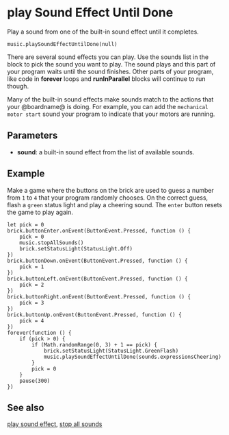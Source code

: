 # play Sound Effect Until Done

Play a sound from one of the built-in sound effect until it completes.

```sig
music.playSoundEffectUntilDone(null)
```

There are several sound effects you can play. Use the sounds list in the block to pick the sound you want to play. The sound plays and this part of your program waits until the sound finishes. Other parts of your program, like code in **forever** loops and **runInParallel** blocks will continue to run though.

Many of the built-in sound effects make sounds match to the actions that your @boardname@ is doing. For example, you can add the `mechanical motor start` sound your program to indicate that your motors are running.

## Parameters

* **sound**: a built-in sound effect from the list of available sounds.

## Example

Make a game where the buttons on the brick are used to guess a number from `1` to `4` that your program randomly chooses. On the correct guess, flash a `green` status light and play a cheering sound. The `enter` button resets the game to play again.

```blocks
let pick = 0
brick.buttonEnter.onEvent(ButtonEvent.Pressed, function () {
    pick = 0
    music.stopAllSounds()
    brick.setStatusLight(StatusLight.Off)
})
brick.buttonDown.onEvent(ButtonEvent.Pressed, function () {
    pick = 1
})
brick.buttonLeft.onEvent(ButtonEvent.Pressed, function () {
    pick = 2
})
brick.buttonRight.onEvent(ButtonEvent.Pressed, function () {
    pick = 3
})
brick.buttonUp.onEvent(ButtonEvent.Pressed, function () {
    pick = 4
})
forever(function () {
    if (pick > 0) {
        if (Math.randomRange(0, 3) + 1 == pick) {
            brick.setStatusLight(StatusLight.GreenFlash)
            music.playSoundEffectUntilDone(sounds.expressionsCheering)
        }
        pick = 0
    }
    pause(300)
})
```

## See also

[play sound effect](/reference/music/play-sound-effect), [stop all sounds](/reference/music/stop-all-sounds)